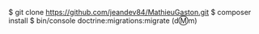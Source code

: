 $ git clone https://github.com/jeandev84/MathieuGaston.git
$ composer install
$ bin/console doctrine:migrations:migrate (d:m:m)